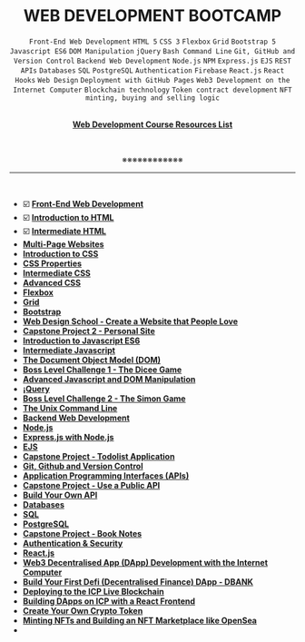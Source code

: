 <h1 align="center"><b>WEB DEVELOPMENT BOOTCAMP</b></h1>
<div align="center"><code>Front-End Web Development</code> <code>HTML 5</code> <code>CSS 3</code> <code>Flexbox</code> <code>Grid</code> <code>Bootstrap 5</code> <code>Javascript ES6</code> <code>DOM Manipulation</code> <code>jQuery</code> <code>Bash Command Line</code> <code>Git, GitHub and Version Control</code> <code>Backend Web Development</code> <code>Node.js</code> <code>NPM</code> <code>Express.js</code> <code>EJS</code> <code>REST</code> <code>APIs</code> <code>Databases</code> <code>SQL</code> <code>PostgreSQL</code> <code>Authentication</code> <code>Firebase</code> <code>React.js</code> <code>React Hooks</code> <code>Web Design</code> <code>Deployment with GitHub Pages</code> <code>Web3 Development on the Internet Computer</code> <code>Blockchain technology</code> <code>Token contract development</code> <code>NFT minting, buying and selling logic</code></div>
<br>
<p align="center"><b><a href="https://appbrewery.com/p/web-development-course-resources">Web Development Course Resources List</a></b></p>
<br><p align="center">※※※※※※※※※※※※</p>
<hr>


<br>

- ☑️ <b><a href=" ">Front-End Web Development</a></b>
- ☑️ <b><a href="https://github.com/codenvibes/web_dev_bootcamp/tree/master/02-Introduction_to_HTML">Introduction to HTML</a></b>
- ☑️ <b><a href="https://github.com/codenvibes/web_dev_bootcamp/tree/master/03-Intermediate_HTML">Intermediate HTML</a></b>
- <b><a href=" ">Multi-Page Websites</a></b>
- <b><a href=" ">Introduction to CSS</a></b>
- <b><a href=" ">CSS Properties</a></b>
- <b><a href=" ">Intermediate CSS</a></b>
- <b><a href=" ">Advanced CSS</a></b>
- <b><a href=" ">Flexbox</a></b>
- <b><a href=" ">Grid</a></b>
- <b><a href=" ">Bootstrap</a></b>
- <b><a href=" ">Web Design School - Create a Website that People Love</a></b>
- <b><a href=" ">Capstone Project 2 - Personal Site</a></b>
- <b><a href=" ">Introduction to Javascript ES6</a></b>
- <b><a href=" ">Intermediate Javascript</a></b>
- <b><a href=" ">The Document Object Model (DOM)</a></b>
- <b><a href=" ">Boss Level Challenge 1 - The Dicee Game</a></b>
- <b><a href=" ">Advanced Javascript and DOM Manipulation</a></b>
- <b><a href=" ">¡Query</a></b>
- <b><a href=" ">Boss Level Challenge 2 - The Simon Game</a></b>
- <b><a href=" ">The Unix Command Line</a></b>
- <b><a href=" ">Backend Web Development</a></b>
- <b><a href=" ">Node.js</a></b>
- <b><a href=" ">Express.js with Node.js</a></b>
- <b><a href=" ">EJS</a></b>
- <b><a href=" ">Capstone Project - Todolist Application</a></b>
- <b><a href=" ">Git, Github and Version Control</a></b>
- <b><a href=" ">Application Programming Interfaces (APIs)</a></b>
- <b><a href=" ">Capstone Project - Use a Public API</a></b>
- <b><a href=" ">Build Your Own API</a></b>
- <b><a href=" ">Databases</a></b>
- <b><a href=" ">SQL</a></b>
- <b><a href=" ">PostgreSQL</a></b>
- <b><a href=" ">Capstone Project - Book Notes</a></b>
- <b><a href=" ">Authentication & Security</a></b>
- <b><a href=" ">React.js</a></b>
- <b><a href=" ">Web3 Decentralised App (DApp) Development with the Internet Computer</a></b>
- <b><a href=" ">Build Your First Defi (Decentralised Finance) DApp - DBANK</a></b>
- <b><a href=" ">Deploying to the ICP Live Blockchain</a></b>
- <b><a href=" ">Building DApps on ICP with a React Frontend</a></b>
- <b><a href=" ">Create Your Own Crypto Token</a></b>
- <b><a href=" ">Minting NFTs and Building an NFT Marketplace like OpenSea</a></b>
- <b><a href=" "> </a></b>
